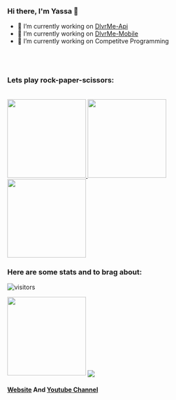 ### Hi there, I'm Yassa 👋
- 🔭 I’m currently working on [DlvrMe-Api](https://github.com/yassataiseer/DlvrMe-API)
- 🔭 I’m currently working on [DlvrMe-Mobile](https://github.com/yassataiseer/DlvrMe-Mobile)
- 🔭 I’m currently working on Competitve Programming

<br />
<br />
<h3> Lets play rock-paper-scissors:</h3>
<br>
<a href="http://game.pythonanywhere.com/1">
<img height="180em" src="https://lh3.googleusercontent.com/proxy/L4dvNZ8CuJF-P9fyS_AfY7FUh6ouwoKamURHE4Cv1tQKjkK6S2igpGGN6r2KtT8mrrxsznjLRO1N8qgfJm48Lhs9" />
</a>
<a href="http://game.pythonanywhere.com/2">
 <img height="180em" src="https://www.pinclipart.com/picdir/middle/21-218705_paper-4-icon-clip-art-download-paper-icon.png" /></a>

<br />
<a href="http://game.pythonanywhere.com/3">
 <img height="180em" src="https://lh3.googleusercontent.com/proxy/pauEJkt65sDy4fO8xcgysux3QmWEHEe7nTYQwNhxdjtXLGCISD__aHs6pfE6KoGQ_bD7na0-uFrYbGQIQQIaszUDaFbA9n0"/></a>
<br />
<h3> Here are some stats and to brag about:</h3>

![visitors](https://visitor-badge.glitch.me/badge?page_id=page.id)

<img height="180em" src="https://github-readme-stats.vercel.app/api?username=yassataiseer&show_icons=true&hide_border=true&&count_private=true&include_all_commits=true" />

<img align="center" src="https://github-readme-stats.vercel.app/api/top-langs/?username=yassataiseer&layout=compact" />

#### [Website](https://yassataiseer.github.io/) And [Youtube Channel](https://www.youtube.com/channel/UCgfY9CE1qvviUHBYd5xYofw)


